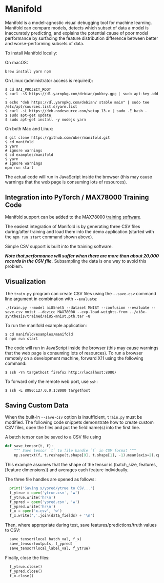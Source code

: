 # Manifold

Manifold is a model-agnostic visual debugging tool for machine learning. Manifold can compare models, detects which subset of data a model is inaccurately predicting, and explains the potential cause of poor model performance by surfacing the feature distribution difference between better and worse-performing subsets of data.

To install Manifold locally:

On macOS:

```shell
brew install yarn npm
```

On Linux (administrator access is required):

```shell
$ cd $AI_PROJECT_ROOT
$ curl -sS https://dl.yarnpkg.com/debian/pubkey.gpg | sudo apt-key add -
$ echo "deb https://dl.yarnpkg.com/debian/ stable main" | sudo tee /etc/apt/sources.list.d/yarn.list
$ curl -sL https://deb.nodesource.com/setup_13.x | sudo -E bash -
$ sudo apt-get update
$ sudo apt-get install -y nodejs yarn
```

On both Mac and Linux:

```shell
$ git clone https://github.com/uber/manifold.git
$ cd manifold
$ yarn
# ignore warnings
$ cd examples/manifold
$ yarn
# ignore warnings
npm run start
```

The actual code will run in JavaScript inside the browser (this may cause warnings that the web page is consuming lots of resources).

## Integration into PyTorch / MAX78000 Training Code

Manifold support can be added to the MAX78000 [training software](https://github.com/MaximIntegratedAI/ai8x-training).

The easiest integration of Manifold is by generating three CSV files during/after training and load them into the demo application (started with the `npm run start` command shown above).

Simple CSV support is built into the training software.

***Note that performance will suffer when there are more than about 20,000 records in the CSV file.*** Subsampling the data is one way to avoid this problem.

## Visualization

The `train.py` program can create CSV files using the `--save-csv` command line argument in combination with `--evaluate`:

```shell
./train.py --model ai85net5 --dataset MNIST --confusion --evaluate --save-csv mnist --device MAX78000 --exp-load-weights-from ../ai8x-synthesis/trained/ai85-mnist.pth.tar -8
```

To run the manifold example application:

```shell
$ cd manifold/examples/manifold
$ npm run start
```

The code will run in JavaScript inside the browser (this may cause warnings that the web page is consuming lots of resources). To run a browser remotely on a development machine, forward X11 using the following command:

```shell
$ ssh -Yn targethost firefox http://localhost:8080/
```

To forward only the remote web port, use `ssh`:

```shell
$ ssh -L 8080:127.0.0.1:8080 targethost
```

## Saving Custom Data

When the built-in `--save-csv` option is insufficient, `train.py` must be modified. The following code snippets demonstrate how to create custom CSV files, open the files and put the field name(s) into the first line.

A batch tensor can be saved to a CSV file using

```python
def save_tensor(t, f):
    """ Save tensor `t` to file handle `f` in CSV format """
    np.savetxt(f, t.reshape(t.shape[0], t.shape[1], -1).mean(axis=2).cpu().numpy(), delimiter=",")
```

This example assumes that the shape of the tensor is (batch_size, features, [feature dimensions]) and averages each feature individually.

The three file handles are opened as follows:

```python
  print('Saving x/ypred/ytrue to CSV...')
  f_ytrue = open('ytrue.csv', 'w')
  f_ytrue.write('hr\n')
  f_ypred = open('ypred.csv', 'w')
  f_ypred.write('hr\n')
  f_x = open('x.csv', 'w')
  f_x.write(','.join(data_fields) + '\n')
```

Then, where appropriate during test, save features/predictions/truth values to CSV:

```python
  save_tensor(local_batch_val, f_x)
  save_tensor(outputs, f_ypred)
  save_tensor(local_label_val, f_ytrue)
```

Finally, close the files:

```python
  f_ytrue.close()
  f_ypred.close()
  f_x.close()
```

